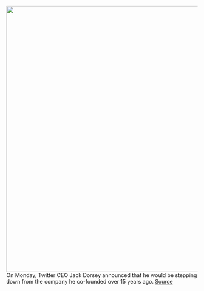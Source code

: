 <img src='https://cdn.vox-cdn.com/thumbor/3a22yW67A8UlOHD0RWh9wC82gTs=/0x0:2040x1360/1200x675/filters:focal(857x517:1183x843)/cdn.vox-cdn.com/uploads/chorus_image/image/70218960/acastro_211130_4903_0003.5.jpg' width='700px' /><br/>
On Monday, Twitter CEO Jack Dorsey announced that he would be stepping down from the company he co-founded over 15 years ago.
<a href='https://www.theverge.com/2021/12/2/22812641/jack-dorsey-twitter-facebook-amazon-zuckerberg-bezos-congress-resign'> Source <a/>